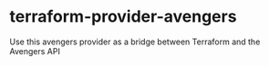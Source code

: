 # terraform-provider-avengers
Use this avengers provider as a bridge between Terraform and the Avengers API
